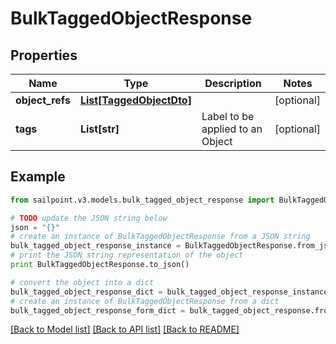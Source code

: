 # BulkTaggedObjectResponse


## Properties

Name | Type | Description | Notes
------------ | ------------- | ------------- | -------------
**object_refs** | [**List[TaggedObjectDto]**](TaggedObjectDto.md) |  | [optional] 
**tags** | **List[str]** | Label to be applied to an Object | [optional] 

## Example

```python
from sailpoint.v3.models.bulk_tagged_object_response import BulkTaggedObjectResponse

# TODO update the JSON string below
json = "{}"
# create an instance of BulkTaggedObjectResponse from a JSON string
bulk_tagged_object_response_instance = BulkTaggedObjectResponse.from_json(json)
# print the JSON string representation of the object
print BulkTaggedObjectResponse.to_json()

# convert the object into a dict
bulk_tagged_object_response_dict = bulk_tagged_object_response_instance.to_dict()
# create an instance of BulkTaggedObjectResponse from a dict
bulk_tagged_object_response_form_dict = bulk_tagged_object_response.from_dict(bulk_tagged_object_response_dict)
```
[[Back to Model list]](../README.md#documentation-for-models) [[Back to API list]](../README.md#documentation-for-api-endpoints) [[Back to README]](../README.md)


